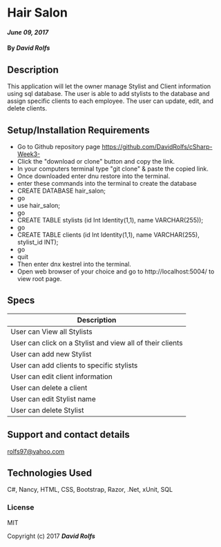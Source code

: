 
# Hair Salon

#### _June 09, 2017_

#### By _**David Rolfs**_

## Description

This application will let the owner manage Stylist and Client information using sql database. The user is able to add stylists to the database and assign specific clients to each employee. The user can update, edit, and delete clients.

## Setup/Installation Requirements

* Go to Github repository page https://github.com/DavidRolfs/cSharp-Week3-
* Click the "download or clone" button and copy the link.
* In your computers terminal type "git clone" & paste the copied link.
* Once downloaded enter dnu restore into the terminal.
* enter these commands into the terminal to create the database
* CREATE DATABASE hair_salon;
* go
* use hair_salon;
* go
* CREATE TABLE stylists (id Int Identity(1,1), name VARCHAR(255));
* go
* CREATE TABLE clients (id Int Identity(1,1), name VARCHAR(255), stylist_id INT);
* go
* quit
* Then enter dnx kestrel into the terminal.
* Open web browser of your choice and go to http://localhost:5004/ to view root page.

## Specs
| Description |
|-------------|
| User can View all Stylists |
| User can click on a Stylist and view all of their clients |
| User can add new Stylist |
| User can add clients to specific stylists |
| User can edit client information |
| User can delete a client |
| User can edit Stylist name |
| User can delete Stylist |

## Support and contact details

rolfs97@yahoo.com

## Technologies Used

C#, Nancy, HTML, CSS, Bootstrap, Razor, .Net, xUnit, SQL
### License

MIT

Copyright (c) 2017 **_David Rolfs_**
